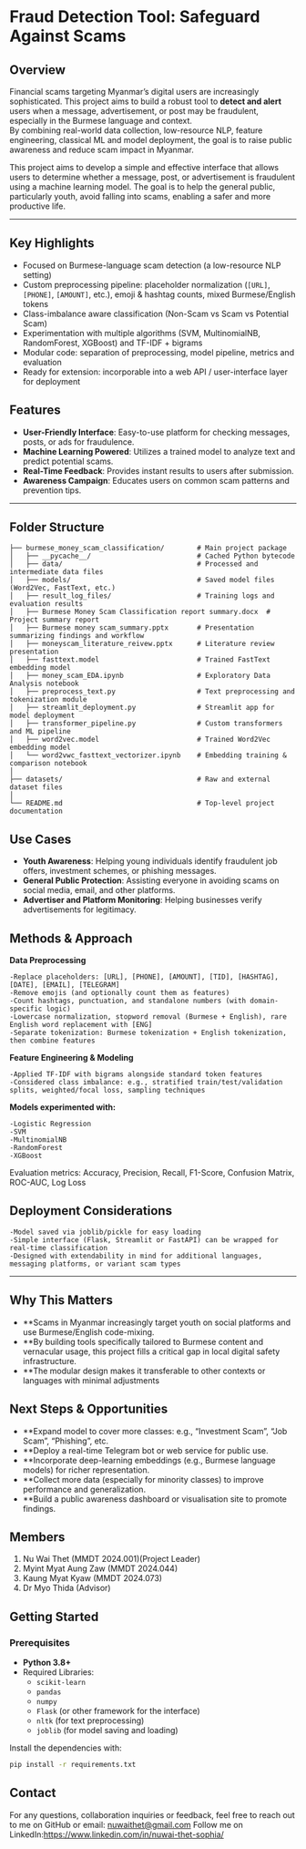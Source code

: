 # **Fraud Detection Tool: Safeguard Against Scams**

## **Overview**
Financial scams targeting Myanmar’s digital users are increasingly sophisticated. This project aims to build a robust tool to **detect and alert** users when a message, advertisement, or post may be fraudulent, especially in the Burmese language and context.  
By combining real-world data collection, low-resource NLP, feature engineering, classical ML and model deployment, the goal is to raise public awareness and reduce scam impact in Myanmar.

This project aims to develop a simple and effective interface that allows users to determine whether a message, post, or advertisement is fraudulent using a machine learning model. The goal is to help the general public, particularly youth, avoid falling into scams, enabling a safer and more productive life.

---
## Key Highlights  
- Focused on Burmese-language scam detection (a low-resource NLP setting)  
- Custom preprocessing pipeline: placeholder normalization (`[URL]`, `[PHONE]`, `[AMOUNT]`, etc.), emoji & hashtag counts, mixed Burmese/English tokens  
- Class-imbalance aware classification (Non-Scam vs Scam vs Potential Scam)  
- Experimentation with multiple algorithms (SVM, MultinomialNB, RandomForest, XGBoost) and TF-IDF + bigrams  
- Modular code: separation of preprocessing, model pipeline, metrics and evaluation  
- Ready for extension: incorporable into a web API / user-interface layer for deployment


## **Features**
- **User-Friendly Interface**: Easy-to-use platform for checking messages, posts, or ads for fraudulence.
- **Machine Learning Powered**: Utilizes a trained model to analyze text and predict potential scams.
- **Real-Time Feedback**: Provides instant results to users after submission.
- **Awareness Campaign**: Educates users on common scam patterns and prevention tips.

---
## Folder Structure  
```
├── burmese_money_scam_classification/        # Main project package
│   ├── __pycache__/                          # Cached Python bytecode
│   ├── data/                                 # Processed and intermediate data files
│   ├── models/                               # Saved model files (Word2Vec, FastText, etc.)
│   ├── result_log_files/                     # Training logs and evaluation results
│   ├── Burmese Money Scam Classification report summary.docx  # Project summary report
│   ├── Burmese money scam_summary.pptx       # Presentation summarizing findings and workflow
│   ├── moneyscam_literature_reivew.pptx      # Literature review presentation
│   ├── fasttext.model                        # Trained FastText embedding model
│   ├── money_scam_EDA.ipynb                  # Exploratory Data Analysis notebook
│   ├── preprocess_text.py                    # Text preprocessing and tokenization module
│   ├── streamlit_deployment.py               # Streamlit app for model deployment
│   ├── transformer_pipeline.py               # Custom transformers and ML pipeline
│   ├── word2vec.model                        # Trained Word2Vec embedding model
│   └── word2vwc_fasttext_vectorizer.ipynb    # Embedding training & comparison notebook
│
├── datasets/                                 # Raw and external dataset files
│
└── README.md                                 # Top-level project documentation
```

## **Use Cases**
- **Youth Awareness**: Helping young individuals identify fraudulent job offers, investment schemes, or phishing messages.
- **General Public Protection**: Assisting everyone in avoiding scams on social media, email, and other platforms.
- **Advertiser and Platform Monitoring**: Helping businesses verify advertisements for legitimacy.

## Methods & Approach
**Data Preprocessing**

    -Replace placeholders: [URL], [PHONE], [AMOUNT], [TID], [HASHTAG], [DATE], [EMAIL], [TELEGRAM]
    -Remove emojis (and optionally count them as features)
    -Count hashtags, punctuation, and standalone numbers (with domain-specific logic)
    -Lowercase normalization, stopword removal (Burmese + English), rare English word replacement with [ENG]
    -Separate tokenization: Burmese tokenization + English tokenization, then combine features

**Feature Engineering & Modeling**

    -Applied TF-IDF with bigrams alongside standard token features
    -Considered class imbalance: e.g., stratified train/test/validation splits, weighted/focal loss, sampling techniques

**Models experimented with:**

    -Logistic Regression
    -SVM
    -MultinomialNB
    -RandomForest
    -XGBoost

Evaluation metrics: Accuracy, Precision, Recall, F1-Score, Confusion Matrix, ROC-AUC, Log Loss

## Deployment Considerations

    -Model saved via joblib/pickle for easy loading
    -Simple interface (Flask, Streamlit or FastAPI) can be wrapped for real-time classification
    -Designed with extendability in mind for additional languages, messaging platforms, or variant scam types
  
---
## Why This Matters

- **Scams in Myanmar increasingly target youth on social platforms and use Burmese/English code-mixing.
- **By building tools specifically tailored to Burmese content and vernacular usage, this project fills a critical gap in local digital safety infrastructure.
- **The modular design makes it transferable to other contexts or languages with minimal adjustments

## Next Steps & Opportunities

- **Expand model to cover more classes: e.g., “Investment Scam”, “Job Scam”, “Phishing”, etc.
- **Deploy a real-time Telegram bot or web service for public use.
- **Incorporate deep-learning embeddings (e.g., Burmese language models) for richer representation.
- **Collect more data (especially for minority classes) to improve performance and generalization.
- **Build a public awareness dashboard or visualisation site to promote findings.

## **Members**
1. Nu Wai Thet (MMDT 2024.001)(Project Leader)
2. Myint Myat Aung Zaw (MMDT 2024.044)
3. Kaung Myat Kyaw (MMDT 2024.073)
4. Dr Myo Thida (Advisor)
   
## **Getting Started**

### **Prerequisites**
- **Python 3.8+**
- Required Libraries:
  - `scikit-learn`
  - `pandas`
  - `numpy`
  - `Flask` (or other framework for the interface)
  - `nltk` (for text preprocessing)
  - `joblib` (for model saving and loading)

Install the dependencies with:
```bash
pip install -r requirements.txt
```

## **Contact**

For any questions, collaboration inquiries or feedback, feel free to reach out to me on GitHub or email: nuwaithet@gmail.com
Follow me on LinkedIn:https://www.linkedin.com/in/nuwai-thet-sophia/
